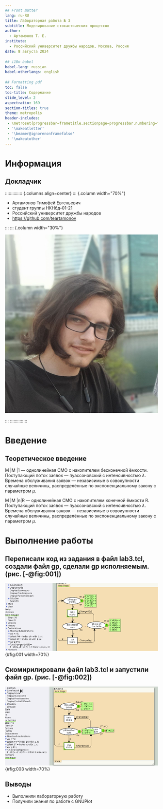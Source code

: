 ```yaml
---
## Front matter
lang: ru-RU
title: Лабораторная работа № 3
subtitle: Моделирование стохастических процессов
author:
  - Артамонов Т. Е.
institute:
  - Российский университет дружбы народов, Москва, Россия
date: 8 августа 2024

## i18n babel
babel-lang: russian
babel-otherlangs: english

## Formatting pdf
toc: false
toc-title: Содержание
slide_level: 2
aspectratio: 169
section-titles: true
theme: metropolis
header-includes:
 - \metroset{progressbar=frametitle,sectionpage=progressbar,numbering=fraction}
 - '\makeatletter'
 - '\beamer@ignorenonframefalse'
 - '\makeatother'
---
```


# Информация

## Докладчик

:::::::::::::: {.columns align=center}
::: {.column width="70%"}

  * Артамонов Тимофей Евгеньевич
  * студент группы НКНбд-01-21
  * Российский университет дружбы народов
  * <https://github.com/teartamonov>

:::
::: {.column width="30%"}

![](image/ava.jpg)

:::
::::::::::::::

# Введение

## Теоретическое введение

M |M |1 — однолинейная СМО с накопителем бесконечной ёмкости. Поступающий поток заявок — пуассоновский с интенсивностью $\lambda$. Времена обслуживания заявок — независимые в совокупности случайные величины, распределённые по экспоненциальному закону с параметром $\mu$.

M |M |n|R — однолинейная СМО с накопителем конечной ёмкости R. Поступающий поток заявок — пуассоновский с интенсивностью $\lambda$. Времена обслуживания заявок — независимые в совокупности случайные величины, распределённые по экспоненциальному закону с параметром $\mu$.

# Выполнение работы

## Переписали код из задания в файл lab3.tcl, создали файл gp, сделали gp исполняемым. (рис. [-@fig:001])

![Код из файлов](image/1.PNG){#fig:001 width=70%}

## Скомирилировали файл lab3.tcl и запустили файл gp. (рис. [-@fig:002])

![График средней длины очереди](image/2.PNG){#fig:003 width=70%}

## Выводы

- Выполнили лабораторную работу
- Получили знания по работе с GNUPlot
